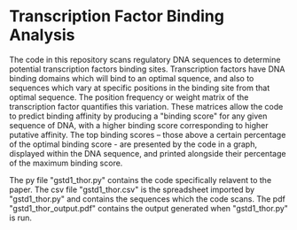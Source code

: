 # Transcription Factor Binding Analysis

The code in this repository scans regulatory DNA sequences to determine potential transcription factors binding sites. Transcription factors have DNA binding domains which will bind to an optimal squence, and also to sequences which vary at specific positions in the binding site from that optimal sequence. The position frequency or weight matrix of the transcription factor quantifies this variation. These matrices allow the code to predict binding affinity by producing a "binding score" for any given sequence of DNA, with a higher binding score corresponding to higher putative affinity. The top binding scores – those above a certain percentage of the optimal binding score - are presented by the code in a graph, displayed within the DNA sequence, and printed alongside their percentage of the maximum binding score. 

The py file "gstd1_thor.py" contains the code specifically relavent to the paper. The csv file "gstd1_thor.csv" is the spreadsheet imported by "gstd1_thor.py" and contains the sequences which the code scans. The pdf "gstd1_thor_output.pdf" contains the output generated when "gstd1_thor.py" is run. 
